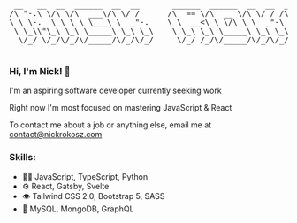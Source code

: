 <pre align="center">
 __   __  __  ______  __  __       ______  ______  __  __  ______  ______  ______    
/\ "-.\ \/\ \/\  ___\/\ \/ /      /\  == \/\  __ \/\ \/ / /\  __ \/\  ___\/\___  \   
\ \ \-.  \ \ \ \ \___\ \  _"-.    \ \  __<\ \ \/\ \ \  _"-\ \ \/\ \ \___  \/_/  /__  
 \ \_\\"\_\ \_\ \_____\ \_\ \_\    \ \_\ \_\ \_____\ \_\ \_\ \_____\/\_____\/\_____\ 
  \/_/ \/_/\/_/\/_____/\/_/\/_/     \/_/ /_/\/_____/\/_/\/_/\/_____/\/_____/\/_____/ 
                                                                                     
</pre>
### Hi, I'm Nick! 👋

I'm an aspiring software developer currently seeking work

Right now I'm most focused on mastering JavaScript & React

To contact me about a job or anything else, email me at [contact@nickrokosz.com](mailto:contact@nickrokosz.com)

### Skills:

- 👨‍💻 JavaScript, TypeScript, Python
- ⚙️ React, Gatsby, Svelte
- 👁️ Tailwind CSS 2.0, Bootstrap 5, SASS
- 💽 MySQL, MongoDB, GraphQL

<!-- ![Top Langs](https://github-readme-stats.vercel.app/api/top-langs/?username=nicholasrokosz&theme=vue-dark) -->


<!-- Some of my favorite tools/technologies: -->

<!-- - <svg xmlns="http://www.w3.org/2000/svg" xmlns:xlink="http://www.w3.org/1999/xlink" aria-hidden="true" focusable="false" width="1em" height="1em" style="-ms-transform: rotate(360deg); -webkit-transform: rotate(360deg); transform: rotate(360deg);" preserveAspectRatio="xMidYMid meet" viewBox="0 0 256 256"><path d="M0 0h256v256H0V0z" fill="#F7DF1E"/><path d="M67.312 213.932l19.59-11.856c3.78 6.701 7.218 12.371 15.465 12.371c7.905 0 12.89-3.092 12.89-15.12v-81.798h24.057v82.138c0 24.917-14.606 36.259-35.916 36.259c-19.245 0-30.416-9.967-36.087-21.996" fill="#000"/><path d="M152.381 211.354l19.588-11.341c5.157 8.421 11.859 14.607 23.715 14.607c9.969 0 16.325-4.984 16.325-11.858c0-8.248-6.53-11.17-17.528-15.98l-6.013-2.58c-17.357-7.387-28.87-16.667-28.87-36.257c0-18.044 13.747-31.792 35.228-31.792c15.294 0 26.292 5.328 34.196 19.247L210.29 147.43c-4.125-7.389-8.591-10.31-15.465-10.31c-7.046 0-11.514 4.468-11.514 10.31c0 7.217 4.468 10.14 14.778 14.608l6.014 2.577c20.45 8.765 31.963 17.7 31.963 37.804c0 21.654-17.012 33.51-39.867 33.51c-22.339 0-36.774-10.654-43.819-24.574" fill="#000"/></svg> JavaScript (ES6)
- <svg xmlns="http://www.w3.org/2000/svg" xmlns:xlink="http://www.w3.org/1999/xlink" aria-hidden="true" focusable="false" width="1em" height="1em" style="-ms-transform: rotate(360deg); -webkit-transform: rotate(360deg); transform: rotate(360deg);" preserveAspectRatio="xMidYMid meet" viewBox="0 0 256 256"><path fill="#007ACC" d="M0 128v128h256V0H0z"/><path d="M56.611 128.85l-.081 10.483h33.32v94.68H113.42v-94.68h33.32v-10.28c0-5.69-.122-10.444-.284-10.566c-.122-.162-20.399-.244-44.983-.203l-44.739.122l-.122 10.443z" fill="#FFF"/><path d="M206.567 118.108c6.501 1.626 11.459 4.51 16.01 9.224c2.357 2.52 5.851 7.112 6.136 8.209c.08.325-11.053 7.802-17.798 11.987c-.244.163-1.22-.894-2.317-2.52c-3.291-4.794-6.745-6.867-12.028-7.232c-7.76-.529-12.759 3.535-12.718 10.32c0 1.992.284 3.17 1.097 4.796c1.707 3.535 4.876 5.648 14.832 9.955c18.326 7.884 26.168 13.085 31.045 20.48c5.445 8.25 6.664 21.415 2.966 31.208c-4.063 10.646-14.14 17.88-28.323 20.277c-4.388.772-14.79.65-19.504-.203c-10.28-1.829-20.033-6.908-26.047-13.572c-2.357-2.601-6.949-9.387-6.664-9.875c.122-.162 1.178-.812 2.356-1.503c1.138-.65 5.446-3.13 9.509-5.486l7.355-4.267l1.544 2.276c2.154 3.291 6.867 7.802 9.712 9.305c8.167 4.308 19.383 3.698 24.909-1.26c2.357-2.153 3.332-4.388 3.332-7.68c0-2.966-.366-4.266-1.91-6.5c-1.99-2.845-6.054-5.243-17.595-10.24c-13.206-5.69-18.895-9.225-24.096-14.833c-3.007-3.25-5.852-8.452-7.03-12.8c-.975-3.616-1.22-12.678-.447-16.335c2.723-12.76 12.353-21.658 26.25-24.3c4.51-.853 14.994-.528 19.424.57z" fill="#FFF"/></svg> TypeScript
- <svg xmlns="http://www.w3.org/2000/svg" xmlns:xlink="http://www.w3.org/1999/xlink" aria-hidden="true" focusable="false" width="1.13em" height="1em" style="-ms-transform: rotate(360deg); -webkit-transform: rotate(360deg); transform: rotate(360deg);" preserveAspectRatio="xMidYMid meet" viewBox="0 0 256 228"><path d="M210.483 73.824a171.49 171.49 0 0 0-8.24-2.597c.465-1.9.893-3.777 1.273-5.621c6.238-30.281 2.16-54.676-11.769-62.708c-13.355-7.7-35.196.329-57.254 19.526a171.23 171.23 0 0 0-6.375 5.848a155.866 155.866 0 0 0-4.241-3.917C100.759 3.829 77.587-4.822 63.673 3.233C50.33 10.957 46.379 33.89 51.995 62.588a170.974 170.974 0 0 0 1.892 8.48c-3.28.932-6.445 1.924-9.474 2.98C17.309 83.498 0 98.307 0 113.668c0 15.865 18.582 31.778 46.812 41.427a145.52 145.52 0 0 0 6.921 2.165a167.467 167.467 0 0 0-2.01 9.138c-5.354 28.2-1.173 50.591 12.134 58.266c13.744 7.926 36.812-.22 59.273-19.855a145.567 145.567 0 0 0 5.342-4.923a168.064 168.064 0 0 0 6.92 6.314c21.758 18.722 43.246 26.282 56.54 18.586c13.731-7.949 18.194-32.003 12.4-61.268a145.016 145.016 0 0 0-1.535-6.842c1.62-.48 3.21-.974 4.76-1.488c29.348-9.723 48.443-25.443 48.443-41.52c0-15.417-17.868-30.326-45.517-39.844zm-6.365 70.984c-1.4.463-2.836.91-4.3 1.345c-3.24-10.257-7.612-21.163-12.963-32.432c5.106-11 9.31-21.767 12.459-31.957c2.619.758 5.16 1.557 7.61 2.4c23.69 8.156 38.14 20.213 38.14 29.504c0 9.896-15.606 22.743-40.946 31.14zm-10.514 20.834c2.562 12.94 2.927 24.64 1.23 33.787c-1.524 8.219-4.59 13.698-8.382 15.893c-8.067 4.67-25.32-1.4-43.927-17.412a156.726 156.726 0 0 1-6.437-5.87c7.214-7.889 14.423-17.06 21.459-27.246c12.376-1.098 24.068-2.894 34.671-5.345c.522 2.107.986 4.173 1.386 6.193zM87.276 214.515c-7.882 2.783-14.16 2.863-17.955.675c-8.075-4.657-11.432-22.636-6.853-46.752a156.923 156.923 0 0 1 1.869-8.499c10.486 2.32 22.093 3.988 34.498 4.994c7.084 9.967 14.501 19.128 21.976 27.15a134.668 134.668 0 0 1-4.877 4.492c-9.933 8.682-19.886 14.842-28.658 17.94zM50.35 144.747c-12.483-4.267-22.792-9.812-29.858-15.863c-6.35-5.437-9.555-10.836-9.555-15.216c0-9.322 13.897-21.212 37.076-29.293c2.813-.98 5.757-1.905 8.812-2.773c3.204 10.42 7.406 21.315 12.477 32.332c-5.137 11.18-9.399 22.249-12.634 32.792a134.718 134.718 0 0 1-6.318-1.979zm12.378-84.26c-4.811-24.587-1.616-43.134 6.425-47.789c8.564-4.958 27.502 2.111 47.463 19.835a144.318 144.318 0 0 1 3.841 3.545c-7.438 7.987-14.787 17.08-21.808 26.988c-12.04 1.116-23.565 2.908-34.161 5.309a160.342 160.342 0 0 1-1.76-7.887zm110.427 27.268a347.8 347.8 0 0 0-7.785-12.803c8.168 1.033 15.994 2.404 23.343 4.08c-2.206 7.072-4.956 14.465-8.193 22.045a381.151 381.151 0 0 0-7.365-13.322zm-45.032-43.861c5.044 5.465 10.096 11.566 15.065 18.186a322.04 322.04 0 0 0-30.257-.006c4.974-6.559 10.069-12.652 15.192-18.18zM82.802 87.83a323.167 323.167 0 0 0-7.227 13.238c-3.184-7.553-5.909-14.98-8.134-22.152c7.304-1.634 15.093-2.97 23.209-3.984a321.524 321.524 0 0 0-7.848 12.897zm8.081 65.352c-8.385-.936-16.291-2.203-23.593-3.793c2.26-7.3 5.045-14.885 8.298-22.6a321.187 321.187 0 0 0 7.257 13.246c2.594 4.48 5.28 8.868 8.038 13.147zm37.542 31.03c-5.184-5.592-10.354-11.779-15.403-18.433c4.902.192 9.899.29 14.978.29c5.218 0 10.376-.117 15.453-.343c-4.985 6.774-10.018 12.97-15.028 18.486zm52.198-57.817c3.422 7.8 6.306 15.345 8.596 22.52c-7.422 1.694-15.436 3.058-23.88 4.071a382.417 382.417 0 0 0 7.859-13.026a347.403 347.403 0 0 0 7.425-13.565zm-16.898 8.101a358.557 358.557 0 0 1-12.281 19.815a329.4 329.4 0 0 1-23.444.823c-7.967 0-15.716-.248-23.178-.732a310.202 310.202 0 0 1-12.513-19.846h.001a307.41 307.41 0 0 1-10.923-20.627a310.278 310.278 0 0 1 10.89-20.637l-.001.001a307.318 307.318 0 0 1 12.413-19.761c7.613-.576 15.42-.876 23.31-.876H128c7.926 0 15.743.303 23.354.883a329.357 329.357 0 0 1 12.335 19.695a358.489 358.489 0 0 1 11.036 20.54a329.472 329.472 0 0 1-11 20.722zm22.56-122.124c8.572 4.944 11.906 24.881 6.52 51.026c-.344 1.668-.73 3.367-1.15 5.09c-10.622-2.452-22.155-4.275-34.23-5.408c-7.034-10.017-14.323-19.124-21.64-27.008a160.789 160.789 0 0 1 5.888-5.4c18.9-16.447 36.564-22.941 44.612-18.3zM128 90.808c12.625 0 22.86 10.235 22.86 22.86s-10.235 22.86-22.86 22.86s-22.86-10.235-22.86-22.86s10.235-22.86 22.86-22.86z" fill="#00D8FF"/></svg> React

- <svg xmlns="http://www.w3.org/2000/svg" xmlns:xlink="http://www.w3.org/1999/xlink" aria-hidden="true" focusable="false" width="1em" height="1em" style="-ms-transform: rotate(360deg); -webkit-transform: rotate(360deg); transform: rotate(360deg);" preserveAspectRatio="xMidYMid meet" viewBox="0 0 256 256"><path d="M128 0C57.308 0 0 57.307 0 128s57.308 128 128 128c70.693 0 128-57.307 128-128S198.693 0 128 0zM27.504 129.334l99.161 99.162c-54.45-.71-98.452-44.71-99.161-99.162zm122.992 96.65l-120.48-120.48C40.234 60.824 80.223 27.487 128 27.487c33.397 0 62.985 16.293 81.263 41.36l-13.917 12.279C180.52 59.864 155.886 45.949 128 45.949c-35.505 0-65.74 22.552-77.169 54.113L155.94 205.169c25.525-9.243 45.156-30.79 51.73-57.477h-43.566V128h64.41c0 47.778-33.336 87.767-78.017 97.983z" fill="#744C9E"/></svg> Gatsby

- <svg xmlns="http://www.w3.org/2000/svg" xmlns:xlink="http://www.w3.org/1999/xlink" aria-hidden="true" focusable="false" width="1em" height="1em" style="-ms-transform: rotate(360deg); -webkit-transform: rotate(360deg); transform: rotate(360deg);" preserveAspectRatio="xMidYMid meet" viewBox="0 0 32 32"><path d="M9 13.7q1.4-5.6 7-5.6c5.6 0 6.3 4.2 9.1 4.9q2.8.7 4.9-2.1q-1.4 5.6-7 5.6c-5.6 0-6.3-4.2-9.1-4.9q-2.8-.7-4.9 2.1zm-7 8.4q1.4-5.6 7-5.6c5.6 0 6.3 4.2 9.1 4.9q2.8.7 4.9-2.1q-1.4 5.6-7 5.6c-5.6 0-6.3-4.2-9.1-4.9q-2.8-.7-4.9 2.1z" fill="#44a8b3"/></svg> Tailwind CSS 2.0
- <svg xmlns="http://www.w3.org/2000/svg" xmlns:xlink="http://www.w3.org/1999/xlink" aria-hidden="true" focusable="false" width="1em" height="1em" style="-ms-transform: rotate(360deg); -webkit-transform: rotate(360deg); transform: rotate(360deg);" preserveAspectRatio="xMidYMid meet" viewBox="0 0 32 32"><defs><linearGradient id="IconifyId-1771c3c6b32-9b5868-28" x1="-645.732" y1="839.188" x2="-654.59" y2="839.25" gradientTransform="matrix(-.977 -.323 -.29 .877 -375.944 -928.287)" gradientUnits="userSpaceOnUse"><stop offset=".231" stop-color="#999875"/><stop offset=".563" stop-color="#9b9977"/><stop offset=".683" stop-color="#a09f7e"/><stop offset=".768" stop-color="#a9a889"/><stop offset=".837" stop-color="#b7b69a"/><stop offset=".896" stop-color="#c9c7b0"/><stop offset=".948" stop-color="#deddcb"/><stop offset=".994" stop-color="#f8f6eb"/><stop offset="1" stop-color="#fbf9ef"/></linearGradient><linearGradient id="IconifyId-1771c3c6b32-9b5868-29" x1="-644.287" y1="823.405" x2="-657.028" y2="845.476" gradientTransform="matrix(-.977 -.323 -.29 .877 -375.944 -928.287)" gradientUnits="userSpaceOnUse"><stop offset="0" stop-color="#48a547"/><stop offset="1" stop-color="#3f9143"/></linearGradient><linearGradient id="IconifyId-1771c3c6b32-9b5868-30" x1="-643.386" y1="839.485" x2="-652.418" y2="833.417" gradientTransform="matrix(-.977 -.323 -.29 .877 -375.944 -928.287)" gradientUnits="userSpaceOnUse"><stop offset="0" stop-color="#41a247"/><stop offset=".352" stop-color="#4ba74b"/><stop offset=".956" stop-color="#67b554"/><stop offset="1" stop-color="#69b655"/></linearGradient></defs><path d="M16.62 30l-.751-.249s.1-3.8-1.275-4.067c-.9-1.048.133-44.741 3.423-.149a2.712 2.712 0 0 0-1.333 1.523A14.1 14.1 0 0 0 16.62 30z" fill="url(#IconifyId-1771c3c6b32-9b5868-28)"/><path d="M17.026 26.329a13.223 13.223 0 0 0 5-13.225c-1.47-6.485-4.951-8.617-5.326-9.431a9.792 9.792 0 0 1-.825-1.6l.277 18.069s-.574 5.522.874 6.187z" fill="url(#IconifyId-1771c3c6b32-9b5868-29)"/><path d="M15.487 26.569S9.366 22.4 9.72 15.025a15.54 15.54 0 0 1 5.519-11.648A1.725 1.725 0 0 0 15.846 2c.381.82.319 12.243.359 13.579c.155 5.197-.289 10.009-.718 10.99z" fill="url(#IconifyId-1771c3c6b32-9b5868-30)"/></svg> mongoDB
- <svg xmlns="http://www.w3.org/2000/svg" xmlns:xlink="http://www.w3.org/1999/xlink" aria-hidden="true" focusable="false" width="1em" height="1em" style="-ms-transform: rotate(360deg); -webkit-transform: rotate(360deg); transform: rotate(360deg);" preserveAspectRatio="xMidYMid meet" viewBox="0 0 256 256"><path d="M0 222.991C0 241.223 14.779 256 33.009 256H222.99C241.223 256 256 241.221 256 222.991V33.01C256 14.777 241.221 0 222.991 0H33.01C14.777 0 0 14.779 0 33.009V222.99z" fill="#563D7C"/><path d="M106.158 113.238V76.985h31.911c3.04 0 5.97.253 8.792.76c2.822.506 5.319 1.41 7.49 2.713c2.17 1.303 3.907 3.112 5.21 5.427c1.302 2.316 1.954 5.283 1.954 8.9c0 6.513-1.954 11.217-5.862 14.111c-3.907 2.895-8.9 4.342-14.979 4.342h-34.516zM72.075 50.5v155h75.112c6.947 0 13.713-.868 20.298-2.605c6.585-1.737 12.446-4.414 17.584-8.032c5.137-3.618 9.226-8.286 12.265-14.002c3.04-5.717 4.559-12.483 4.559-20.298c0-9.697-2.352-17.982-7.055-24.856c-4.704-6.875-11.832-11.687-21.384-14.437c6.947-3.328 12.194-7.598 15.74-12.808c3.545-5.21 5.318-11.722 5.318-19.538c0-7.236-1.194-13.314-3.582-18.235c-2.388-4.92-5.753-8.864-10.095-11.831c-4.341-2.967-9.551-5.102-15.63-6.404c-6.078-1.303-12.808-1.954-20.189-1.954H72.075zm34.083 128.515v-42.549h37.121c7.381 0 13.315 1.7 17.802 5.102c4.486 3.401 6.73 9.081 6.73 17.041c0 4.053-.688 7.381-2.063 9.986c-1.375 2.605-3.22 4.668-5.536 6.187c-2.315 1.52-4.993 2.605-8.032 3.257c-3.04.65-6.223.976-9.552.976h-36.47z" fill="#FFF"/></svg> Bootstrap 5
- <svg xmlns="http://www.w3.org/2000/svg" xmlns:xlink="http://www.w3.org/1999/xlink" aria-hidden="true" focusable="false" width="1em" height="1em" style="-ms-transform: rotate(360deg); -webkit-transform: rotate(360deg); transform: rotate(360deg);" preserveAspectRatio="xMidYMid meet" viewBox="0 0 256 256"><defs><radialGradient cx="50%" cy="-50%" fx="50%" fy="-50%" r="100%" id="IconifyId-1771c4a3d39-d13483-160"><stop stop-color="#20C6B7" offset="0%"/><stop stop-color="#4D9ABF" offset="100%"/></radialGradient></defs><path d="M185.532 88.839l-.094-.04a.396.396 0 0 1-.154-.087a.734.734 0 0 1-.187-.621l5.167-31.553l24.229 24.209l-25.198 10.709a.555.555 0 0 1-.22.04h-.101a.694.694 0 0 1-.134-.114a11.468 11.468 0 0 0-3.308-2.543zm35.144-1.923l25.906 25.878c5.38 5.381 8.075 8.065 9.057 11.177c.147.46.267.921.361 1.395l-61.913-26.192a4.868 4.868 0 0 0-.1-.04c-.248-.1-.535-.214-.535-.467c0-.254.294-.374.541-.474l.08-.034l26.603-11.243zm34.268 46.756c-1.337 2.51-3.944 5.114-8.355 9.527l-29.209 29.17l-37.777-7.858l-.2-.04c-.335-.054-.689-.114-.689-.414a11.387 11.387 0 0 0-4.378-7.965c-.154-.154-.113-.394-.067-.615c0-.033 0-.066.014-.093l7.105-43.571l.026-.147c.04-.334.1-.721.401-.721a11.566 11.566 0 0 0 7.754-4.44c.06-.067.1-.14.18-.18c.214-.1.468 0 .689.093l64.5 27.254h.006zm-44.28 45.407l-48.031 47.978l8.22-50.475l.014-.067a.905.905 0 0 1 .04-.193c.067-.16.24-.227.408-.294l.08-.034c1.8-.767 3.392-1.95 4.646-3.451c.16-.187.354-.368.601-.401c.064-.01.13-.01.194 0l33.82 6.944l.007-.007zm-58.198 58.133l-5.414 5.408l-59.854-86.408a2.831 2.831 0 0 0-.067-.094c-.093-.127-.194-.253-.173-.4c.006-.107.073-.2.147-.28l.066-.087c.18-.268.335-.535.502-.822l.133-.233l.02-.02c.094-.16.18-.314.341-.401c.14-.067.335-.04.488-.007l66.311 13.66c.186.03.36.105.508.22c.087.088.107.181.127.288a11.735 11.735 0 0 0 6.871 7.845c.187.093.107.3.02.52a1.588 1.588 0 0 0-.1.301c-.835 5.074-8 48.726-9.926 60.51zm-11.309 11.29c-3.99 3.946-6.343 6.035-9.003 6.877a13.382 13.382 0 0 1-8.06 0c-3.115-.989-5.809-3.672-11.19-9.054l-60.108-60.042l15.7-24.323a1 1 0 0 1 .268-.314c.167-.12.408-.066.608 0a16.285 16.285 0 0 0 10.948-.554c.18-.066.361-.113.502.014c.07.064.133.135.187.213l60.148 87.19v-.007zm-94.156-68.008l-13.789-13.773l27.23-11.604a.562.562 0 0 1 .221-.047c.227 0 .361.227.481.434c.274.42.564.83.87 1.229l.086.106c.08.114.027.227-.053.334l-15.04 23.321h-.006zM27.11 160.625L9.665 143.199c-2.968-2.964-5.12-5.114-6.617-6.963l53.043 10.99l.2.033c.328.053.69.113.69.42c0 .334-.395.488-.73.614l-.153.067l-28.988 12.265zM0 127.275a13.34 13.34 0 0 1 .602-3.304c.989-3.112 3.676-5.796 9.063-11.177l22.324-22.3a14524.43 14524.43 0 0 0 30.92 44.647c.18.24.38.507.174.707c-.976 1.075-1.952 2.25-2.64 3.526c-.075.163-.19.306-.335.413c-.087.054-.18.034-.28.014h-.014L0 127.269v.007zm37.965-42.75l30.017-29.984c2.82 1.235 13.087 5.568 22.27 9.44c6.952 2.939 13.288 5.61 15.28 6.477c.2.08.381.16.468.36c.053.12.027.274 0 .401a13.363 13.363 0 0 0 3.496 12.205c.2.2 0 .487-.174.734l-.094.14l-30.478 47.157c-.08.134-.154.247-.288.334c-.16.1-.387.053-.575.007a15.215 15.215 0 0 0-3.629-.494c-1.096 0-2.286.2-3.489.42h-.007c-.133.02-.254.047-.36-.033a1.403 1.403 0 0 1-.301-.34L37.965 84.525zm36.08-36.04l38.86-38.817c5.38-5.375 8.074-8.065 11.188-9.047a13.382 13.382 0 0 1 8.061 0c3.115.982 5.808 3.672 11.189 9.047l8.422 8.413l-27.638 42.756a1.035 1.035 0 0 1-.274.32c-.167.114-.401.067-.602 0a14.028 14.028 0 0 0-12.833 2.471c-.18.187-.448.08-.675-.02c-3.61-1.569-31.682-13.42-35.699-15.122zm83.588-24.542l25.52 25.49l-6.15 38.044v.1a.9.9 0 0 1-.053.254c-.067.133-.201.16-.335.2a12.237 12.237 0 0 0-3.662 1.823a1.029 1.029 0 0 0-.134.113c-.074.08-.147.154-.267.167a.763.763 0 0 1-.288-.047l-38.887-16.504l-.073-.034c-.248-.1-.542-.22-.542-.474a14.664 14.664 0 0 0-2.072-6.109c-.187-.307-.394-.627-.234-.941l27.177-42.082zM131.352 81.4l36.454 15.423c.2.093.421.18.508.387a.707.707 0 0 1 0 .38c-.107.535-.2 1.142-.2 1.757v1.021c0 .254-.261.36-.502.46l-.073.027c-5.775 2.464-81.076 34.538-81.19 34.538c-.113 0-.234 0-.347-.113c-.2-.2 0-.48.18-.735l.094-.133l29.957-46.335l.053-.08c.174-.281.375-.595.696-.595l.3.047c.682.093 1.284.18 1.892.18c4.545 0 8.756-2.21 11.296-5.989c.06-.1.137-.19.227-.267c.18-.133.448-.066.655.027zm-41.748 61.324l82.079-34.965s.12 0 .234.114c.447.447.828.747 1.196 1.028l.18.113c.168.094.335.2.348.374c0 .067 0 .107-.013.167l-7.032 43.144l-.027.174c-.046.333-.093.714-.407.714a11.558 11.558 0 0 0-9.177 5.655l-.034.053c-.093.154-.18.3-.334.38c-.14.068-.32.041-.468.008l-65.455-13.487c-.067-.013-1.016-3.465-1.09-3.472z" fill="url(#IconifyId-1771c4a3d39-d13483-160)"/></svg> Netlify
- <svg xmlns="http://www.w3.org/2000/svg" xmlns:xlink="http://www.w3.org/1999/xlink" aria-hidden="true" focusable="false" width="1.02em" height="1em" style="-ms-transform: rotate(360deg); -webkit-transform: rotate(360deg); transform: rotate(360deg);" preserveAspectRatio="xMidYMid meet" viewBox="0 0 256 252"><path d="M235.648 194.212c-13.918-.347-24.705 1.045-33.752 4.872c-2.61 1.043-6.786 1.044-7.134 4.35c1.392 1.392 1.566 3.654 2.784 5.567c2.09 3.479 5.741 8.177 9.047 10.614c3.653 2.783 7.308 5.566 11.134 8.002c6.786 4.176 14.442 6.611 21.053 10.787c3.829 2.434 7.654 5.568 11.482 8.177c1.914 1.39 3.131 3.654 5.568 4.523v-.521c-1.219-1.567-1.567-3.828-2.784-5.568c-1.738-1.74-3.48-3.306-5.22-5.046c-5.045-6.784-11.308-12.7-18.093-17.571c-5.567-3.828-17.747-9.047-20.008-15.485c0 0-.175-.173-.348-.347c3.827-.348 8.35-1.74 12.005-2.784c5.915-1.567 11.308-1.218 17.398-2.784c2.783-.696 5.567-1.566 8.35-2.436v-1.565c-3.13-3.132-5.392-7.307-8.698-10.265c-8.873-7.657-18.617-15.137-28.707-21.4c-5.394-3.48-12.354-5.742-18.095-8.699c-2.086-1.045-5.567-1.566-6.784-3.306c-3.133-3.827-4.873-8.872-7.134-13.396c-5.044-9.57-9.917-20.182-14.267-30.272c-3.13-6.786-5.044-13.572-8.872-19.834c-17.92-29.577-37.406-47.497-67.33-65.07c-6.438-3.653-14.093-5.219-22.27-7.132c-4.348-.175-8.699-.522-13.048-.697c-2.784-1.218-5.568-4.523-8.004-6.089C34.006 4.573 8.429-8.996 1.122 8.924c-4.698 11.308 6.96 22.442 10.96 28.185c2.96 4.001 6.786 8.524 8.874 13.048c1.218 2.956 1.565 6.09 2.783 9.221c2.785 7.653 5.393 16.18 9.048 23.314c1.914 3.653 4.001 7.48 6.437 10.786c1.392 1.913 3.827 2.784 4.35 5.915c-2.435 3.48-2.61 8.7-4.003 13.049c-6.263 19.66-3.826 44.017 5.046 58.457c2.783 4.348 9.395 13.92 18.268 10.265c7.83-3.131 6.09-13.048 8.35-21.747c.524-2.09.176-3.48 1.219-4.872v.349c2.436 4.87 4.871 9.569 7.133 14.44c5.394 8.524 14.788 17.398 22.617 23.314c4.177 3.13 7.482 8.524 12.702 10.438v-.523h-.349c-1.044-1.566-2.61-2.261-4.001-3.48c-3.131-3.13-6.612-6.958-9.047-10.438c-7.306-9.744-13.745-20.53-19.486-31.665c-2.783-5.392-5.22-11.308-7.481-16.701c-1.045-2.09-1.045-5.22-2.784-6.263c-2.61 3.827-6.437 7.133-8.351 11.83c-3.304 7.481-3.653 16.702-4.871 26.27c-.696.176-.349 0-.697.35c-5.566-1.394-7.48-7.134-9.569-12.006c-5.22-12.352-6.09-32.186-1.565-46.452c1.218-3.654 6.438-15.136 4.35-18.616c-1.044-3.306-4.525-5.22-6.438-7.829c-2.261-3.306-4.698-7.48-6.263-11.135c-4.176-9.743-6.264-20.53-10.787-30.273c-2.088-4.524-5.74-9.22-8.699-13.396c-3.305-4.697-6.959-8.004-9.569-13.571c-.869-1.913-2.088-5.045-.696-7.133c.348-1.392 1.043-1.913 2.436-2.261c2.262-1.915 8.7.521 10.96 1.565c6.438 2.608 11.831 5.046 17.225 8.699c2.435 1.74 5.045 5.046 8.176 5.916h3.654c5.568 1.217 11.83.348 17.05 1.913c9.222 2.957 17.572 7.307 25.054 12.005c22.792 14.44 41.58 34.97 54.282 59.501c2.088 4 2.957 7.656 4.871 11.83c3.655 8.526 8.178 17.225 11.83 25.576c3.654 8.176 7.133 16.528 12.353 23.314c2.61 3.652 13.048 5.567 17.746 7.481c3.48 1.565 8.874 2.958 12.005 4.871c5.915 3.652 11.83 7.83 17.398 11.83c2.784 2.088 11.482 6.438 12.005 9.917z" fill="#00546B"/><path d="M58.186 43.022c-2.957 0-5.044.35-7.132.871v.348h.348c1.393 2.784 3.827 4.698 5.566 7.133c1.393 2.783 2.61 5.568 4.003 8.352c.173-.175.347-.348.347-.348c2.437-1.741 3.654-4.524 3.654-8.7c-1.044-1.217-1.218-2.435-2.088-3.653c-1.043-1.741-3.306-2.61-4.698-4.003z" fill="#00546B"/></svg> MySQL
- <svg xmlns="http://www.w3.org/2000/svg" xmlns:xlink="http://www.w3.org/1999/xlink" aria-hidden="true" focusable="false" width="0.89em" height="1em" style="-ms-transform: rotate(360deg); -webkit-transform: rotate(360deg); transform: rotate(360deg);" preserveAspectRatio="xMidYMid meet" viewBox="0 0 256 288"><path d="M152.576 32.963l59.146 34.15a25.819 25.819 0 0 1 5.818-4.604c12.266-7.052 27.912-2.865 35.037 9.402c7.052 12.267 2.865 27.912-9.402 35.037a25.698 25.698 0 0 1-6.831 2.72v68.325a25.7 25.7 0 0 1 6.758 2.702c12.34 7.125 16.527 22.771 9.402 35.038c-7.052 12.266-22.771 16.453-35.038 9.402a25.464 25.464 0 0 1-6.34-5.147l-58.786 33.94a25.671 25.671 0 0 1 1.295 8.08c0 14.103-11.458 25.636-25.635 25.636c-14.177 0-25.635-11.46-25.635-25.636c0-2.52.362-4.954 1.037-7.253l-59.13-34.14a25.824 25.824 0 0 1-5.738 4.52c-12.34 7.051-27.986 2.864-35.038-9.402c-7.051-12.267-2.864-27.913 9.402-35.038a25.71 25.71 0 0 1 6.758-2.703v-68.324a25.698 25.698 0 0 1-6.831-2.72C.558 99.897-3.629 84.178 3.423 71.911c7.052-12.267 22.77-16.454 35.037-9.402a25.82 25.82 0 0 1 5.79 4.575l59.163-34.159a25.707 25.707 0 0 1-1.048-7.29C102.365 11.46 113.823 0 128 0c14.177 0 25.635 11.459 25.635 25.635c0 2.548-.37 5.007-1.059 7.328zm-6.162 10.522l59.287 34.23a25.599 25.599 0 0 0 2.437 19.831c3.609 6.278 9.488 10.44 16.013 12.062v68.41c-.333.081-.664.17-.993.264L145.725 44.17c.234-.224.464-.452.689-.684zm-36.123.7l-77.432 134.11a25.824 25.824 0 0 0-1.01-.27v-68.417c6.525-1.622 12.404-5.784 16.013-12.062a25.6 25.6 0 0 0 2.427-19.869l59.27-34.22c.239.247.483.49.732.727zm24.872 6.075l77.414 134.08a25.492 25.492 0 0 0-4.513 5.757a25.7 25.7 0 0 0-2.702 6.758H50.64a25.71 25.71 0 0 0-2.704-6.758a25.825 25.825 0 0 0-4.506-5.724l77.429-134.107A25.715 25.715 0 0 0 128 51.27c2.487 0 4.89-.352 7.163-1.01zm11.795 194.478l58.902-34.008a25.865 25.865 0 0 1-.473-1.682H50.607c-.082.333-.171.663-.266.992l59.19 34.175A25.558 25.558 0 0 1 128 236.373a25.564 25.564 0 0 1 18.958 8.365z" fill="#E535AB" fill-rule="evenodd"/></svg> GraphQL
- <svg xmlns="http://www.w3.org/2000/svg" xmlns:xlink="http://www.w3.org/1999/xlink" aria-hidden="true" focusable="false" width="0.84em" height="1em" style="-ms-transform: rotate(360deg); -webkit-transform: rotate(360deg); transform: rotate(360deg);" preserveAspectRatio="xMidYMid meet" viewBox="0 0 256 308"><path d="M239.682 40.707C211.113-.182 154.69-12.301 113.895 13.69L42.247 59.356a82.198 82.198 0 0 0-37.135 55.056a86.566 86.566 0 0 0 8.536 55.576a82.425 82.425 0 0 0-12.296 30.719a87.596 87.596 0 0 0 14.964 66.244c28.574 40.893 84.997 53.007 125.787 27.016l71.648-45.664a82.182 82.182 0 0 0 37.135-55.057a86.601 86.601 0 0 0-8.53-55.577a82.409 82.409 0 0 0 12.29-30.718a87.573 87.573 0 0 0-14.963-66.244" fill="#FF3E00"/><path d="M106.889 270.841c-23.102 6.007-47.497-3.036-61.103-22.648a52.685 52.685 0 0 1-9.003-39.85a49.978 49.978 0 0 1 1.713-6.693l1.35-4.115l3.671 2.697a92.447 92.447 0 0 0 28.036 14.007l2.663.808l-.245 2.659a16.067 16.067 0 0 0 2.89 10.656a17.143 17.143 0 0 0 18.397 6.828a15.786 15.786 0 0 0 4.403-1.935l71.67-45.672a14.922 14.922 0 0 0 6.734-9.977a15.923 15.923 0 0 0-2.713-12.011a17.156 17.156 0 0 0-18.404-6.832a15.78 15.78 0 0 0-4.396 1.933l-27.35 17.434a52.298 52.298 0 0 1-14.553 6.391c-23.101 6.007-47.497-3.036-61.101-22.649a52.681 52.681 0 0 1-9.004-39.849a49.428 49.428 0 0 1 22.34-33.114l71.664-45.677a52.218 52.218 0 0 1 14.563-6.398c23.101-6.007 47.497 3.036 61.101 22.648a52.685 52.685 0 0 1 9.004 39.85a50.559 50.559 0 0 1-1.713 6.692l-1.35 4.116l-3.67-2.693a92.373 92.373 0 0 0-28.037-14.013l-2.664-.809l.246-2.658a16.099 16.099 0 0 0-2.89-10.656a17.143 17.143 0 0 0-18.398-6.828a15.786 15.786 0 0 0-4.402 1.935l-71.67 45.674a14.898 14.898 0 0 0-6.73 9.975a15.9 15.9 0 0 0 2.709 12.012a17.156 17.156 0 0 0 18.404 6.832a15.841 15.841 0 0 0 4.402-1.935l27.345-17.427a52.147 52.147 0 0 1 14.552-6.397c23.101-6.006 47.497 3.037 61.102 22.65a52.681 52.681 0 0 1 9.003 39.848a49.453 49.453 0 0 1-22.34 33.12l-71.664 45.673a52.218 52.218 0 0 1-14.563 6.398" fill="#FFF"/></svg> Svelte
- <svg xmlns="http://www.w3.org/2000/svg" xmlns:xlink="http://www.w3.org/1999/xlink" aria-hidden="true" focusable="false" width="1.01em" height="1em" style="-ms-transform: rotate(360deg); -webkit-transform: rotate(360deg); transform: rotate(360deg);" preserveAspectRatio="xMidYMid meet" viewBox="0 0 256 255"><defs><linearGradient x1="12.959%" y1="12.039%" x2="79.639%" y2="78.201%" id="IconifyId-1771c54480d-a2cee6-173"><stop stop-color="#387EB8" offset="0%"/><stop stop-color="#366994" offset="100%"/></linearGradient><linearGradient x1="19.128%" y1="20.579%" x2="90.742%" y2="88.429%" id="IconifyId-1771c54480d-a2cee6-174"><stop stop-color="#FFE052" offset="0%"/><stop stop-color="#FFC331" offset="100%"/></linearGradient></defs><path d="M126.916.072c-64.832 0-60.784 28.115-60.784 28.115l.072 29.128h61.868v8.745H41.631S.145 61.355.145 126.77c0 65.417 36.21 63.097 36.21 63.097h21.61v-30.356s-1.165-36.21 35.632-36.21h61.362s34.475.557 34.475-33.319V33.97S194.67.072 126.916.072zM92.802 19.66a11.12 11.12 0 0 1 11.13 11.13a11.12 11.12 0 0 1-11.13 11.13a11.12 11.12 0 0 1-11.13-11.13a11.12 11.12 0 0 1 11.13-11.13z" fill="url(#IconifyId-1771c54480d-a2cee6-173)"/><path d="M128.757 254.126c64.832 0 60.784-28.115 60.784-28.115l-.072-29.127H127.6v-8.745h86.441s41.486 4.705 41.486-60.712c0-65.416-36.21-63.096-36.21-63.096h-21.61v30.355s1.165 36.21-35.632 36.21h-61.362s-34.475-.557-34.475 33.32v56.013s-5.235 33.897 62.518 33.897zm34.114-19.586a11.12 11.12 0 0 1-11.13-11.13a11.12 11.12 0 0 1 11.13-11.131a11.12 11.12 0 0 1 11.13 11.13a11.12 11.12 0 0 1-11.13 11.13z" fill="url(#IconifyId-1771c54480d-a2cee6-174)"/></svg> Python -->
<!-- ---------------------------------------------------------------------------- -->
<!-- <table>
<tbody>
<tr>
<td style="width:15vw"><svg xmlns="http://www.w3.org/2000/svg" xmlns:xlink="http://www.w3.org/1999/xlink" aria-hidden="true" focusable="false" width="1em" height="1em" style="-ms-transform: rotate(360deg); -webkit-transform: rotate(360deg); transform: rotate(360deg);" preserveAspectRatio="xMidYMid meet" viewBox="0 0 256 256"><path d="M0 0h256v256H0V0z" fill="#F7DF1E"/><path d="M67.312 213.932l19.59-11.856c3.78 6.701 7.218 12.371 15.465 12.371c7.905 0 12.89-3.092 12.89-15.12v-81.798h24.057v82.138c0 24.917-14.606 36.259-35.916 36.259c-19.245 0-30.416-9.967-36.087-21.996" fill="#000"/><path d="M152.381 211.354l19.588-11.341c5.157 8.421 11.859 14.607 23.715 14.607c9.969 0 16.325-4.984 16.325-11.858c0-8.248-6.53-11.17-17.528-15.98l-6.013-2.58c-17.357-7.387-28.87-16.667-28.87-36.257c0-18.044 13.747-31.792 35.228-31.792c15.294 0 26.292 5.328 34.196 19.247L210.29 147.43c-4.125-7.389-8.591-10.31-15.465-10.31c-7.046 0-11.514 4.468-11.514 10.31c0 7.217 4.468 10.14 14.778 14.608l6.014 2.577c20.45 8.765 31.963 17.7 31.963 37.804c0 21.654-17.012 33.51-39.867 33.51c-22.339 0-36.774-10.654-43.819-24.574" fill="#000"/></svg> JavaScript (ES6)</td>
<td style="width:15vw"><svg xmlns="http://www.w3.org/2000/svg" xmlns:xlink="http://www.w3.org/1999/xlink" aria-hidden="true" focusable="false" width="1em" height="1em" style="-ms-transform: rotate(360deg); -webkit-transform: rotate(360deg); transform: rotate(360deg);" preserveAspectRatio="xMidYMid meet" viewBox="0 0 256 256"><path fill="#007ACC" d="M0 128v128h256V0H0z"/><path d="M56.611 128.85l-.081 10.483h33.32v94.68H113.42v-94.68h33.32v-10.28c0-5.69-.122-10.444-.284-10.566c-.122-.162-20.399-.244-44.983-.203l-44.739.122l-.122 10.443z" fill="#FFF"/><path d="M206.567 118.108c6.501 1.626 11.459 4.51 16.01 9.224c2.357 2.52 5.851 7.112 6.136 8.209c.08.325-11.053 7.802-17.798 11.987c-.244.163-1.22-.894-2.317-2.52c-3.291-4.794-6.745-6.867-12.028-7.232c-7.76-.529-12.759 3.535-12.718 10.32c0 1.992.284 3.17 1.097 4.796c1.707 3.535 4.876 5.648 14.832 9.955c18.326 7.884 26.168 13.085 31.045 20.48c5.445 8.25 6.664 21.415 2.966 31.208c-4.063 10.646-14.14 17.88-28.323 20.277c-4.388.772-14.79.65-19.504-.203c-10.28-1.829-20.033-6.908-26.047-13.572c-2.357-2.601-6.949-9.387-6.664-9.875c.122-.162 1.178-.812 2.356-1.503c1.138-.65 5.446-3.13 9.509-5.486l7.355-4.267l1.544 2.276c2.154 3.291 6.867 7.802 9.712 9.305c8.167 4.308 19.383 3.698 24.909-1.26c2.357-2.153 3.332-4.388 3.332-7.68c0-2.966-.366-4.266-1.91-6.5c-1.99-2.845-6.054-5.243-17.595-10.24c-13.206-5.69-18.895-9.225-24.096-14.833c-3.007-3.25-5.852-8.452-7.03-12.8c-.975-3.616-1.22-12.678-.447-16.335c2.723-12.76 12.353-21.658 26.25-24.3c4.51-.853 14.994-.528 19.424.57z" fill="#FFF"/></svg> TypeScript</td>
<td style="width:15vw"><svg xmlns="http://www.w3.org/2000/svg" xmlns:xlink="http://www.w3.org/1999/xlink" aria-hidden="true" focusable="false" width="1.13em" height="1em" style="-ms-transform: rotate(360deg); -webkit-transform: rotate(360deg); transform: rotate(360deg);" preserveAspectRatio="xMidYMid meet" viewBox="0 0 256 228"><path d="M210.483 73.824a171.49 171.49 0 0 0-8.24-2.597c.465-1.9.893-3.777 1.273-5.621c6.238-30.281 2.16-54.676-11.769-62.708c-13.355-7.7-35.196.329-57.254 19.526a171.23 171.23 0 0 0-6.375 5.848a155.866 155.866 0 0 0-4.241-3.917C100.759 3.829 77.587-4.822 63.673 3.233C50.33 10.957 46.379 33.89 51.995 62.588a170.974 170.974 0 0 0 1.892 8.48c-3.28.932-6.445 1.924-9.474 2.98C17.309 83.498 0 98.307 0 113.668c0 15.865 18.582 31.778 46.812 41.427a145.52 145.52 0 0 0 6.921 2.165a167.467 167.467 0 0 0-2.01 9.138c-5.354 28.2-1.173 50.591 12.134 58.266c13.744 7.926 36.812-.22 59.273-19.855a145.567 145.567 0 0 0 5.342-4.923a168.064 168.064 0 0 0 6.92 6.314c21.758 18.722 43.246 26.282 56.54 18.586c13.731-7.949 18.194-32.003 12.4-61.268a145.016 145.016 0 0 0-1.535-6.842c1.62-.48 3.21-.974 4.76-1.488c29.348-9.723 48.443-25.443 48.443-41.52c0-15.417-17.868-30.326-45.517-39.844zm-6.365 70.984c-1.4.463-2.836.91-4.3 1.345c-3.24-10.257-7.612-21.163-12.963-32.432c5.106-11 9.31-21.767 12.459-31.957c2.619.758 5.16 1.557 7.61 2.4c23.69 8.156 38.14 20.213 38.14 29.504c0 9.896-15.606 22.743-40.946 31.14zm-10.514 20.834c2.562 12.94 2.927 24.64 1.23 33.787c-1.524 8.219-4.59 13.698-8.382 15.893c-8.067 4.67-25.32-1.4-43.927-17.412a156.726 156.726 0 0 1-6.437-5.87c7.214-7.889 14.423-17.06 21.459-27.246c12.376-1.098 24.068-2.894 34.671-5.345c.522 2.107.986 4.173 1.386 6.193zM87.276 214.515c-7.882 2.783-14.16 2.863-17.955.675c-8.075-4.657-11.432-22.636-6.853-46.752a156.923 156.923 0 0 1 1.869-8.499c10.486 2.32 22.093 3.988 34.498 4.994c7.084 9.967 14.501 19.128 21.976 27.15a134.668 134.668 0 0 1-4.877 4.492c-9.933 8.682-19.886 14.842-28.658 17.94zM50.35 144.747c-12.483-4.267-22.792-9.812-29.858-15.863c-6.35-5.437-9.555-10.836-9.555-15.216c0-9.322 13.897-21.212 37.076-29.293c2.813-.98 5.757-1.905 8.812-2.773c3.204 10.42 7.406 21.315 12.477 32.332c-5.137 11.18-9.399 22.249-12.634 32.792a134.718 134.718 0 0 1-6.318-1.979zm12.378-84.26c-4.811-24.587-1.616-43.134 6.425-47.789c8.564-4.958 27.502 2.111 47.463 19.835a144.318 144.318 0 0 1 3.841 3.545c-7.438 7.987-14.787 17.08-21.808 26.988c-12.04 1.116-23.565 2.908-34.161 5.309a160.342 160.342 0 0 1-1.76-7.887zm110.427 27.268a347.8 347.8 0 0 0-7.785-12.803c8.168 1.033 15.994 2.404 23.343 4.08c-2.206 7.072-4.956 14.465-8.193 22.045a381.151 381.151 0 0 0-7.365-13.322zm-45.032-43.861c5.044 5.465 10.096 11.566 15.065 18.186a322.04 322.04 0 0 0-30.257-.006c4.974-6.559 10.069-12.652 15.192-18.18zM82.802 87.83a323.167 323.167 0 0 0-7.227 13.238c-3.184-7.553-5.909-14.98-8.134-22.152c7.304-1.634 15.093-2.97 23.209-3.984a321.524 321.524 0 0 0-7.848 12.897zm8.081 65.352c-8.385-.936-16.291-2.203-23.593-3.793c2.26-7.3 5.045-14.885 8.298-22.6a321.187 321.187 0 0 0 7.257 13.246c2.594 4.48 5.28 8.868 8.038 13.147zm37.542 31.03c-5.184-5.592-10.354-11.779-15.403-18.433c4.902.192 9.899.29 14.978.29c5.218 0 10.376-.117 15.453-.343c-4.985 6.774-10.018 12.97-15.028 18.486zm52.198-57.817c3.422 7.8 6.306 15.345 8.596 22.52c-7.422 1.694-15.436 3.058-23.88 4.071a382.417 382.417 0 0 0 7.859-13.026a347.403 347.403 0 0 0 7.425-13.565zm-16.898 8.101a358.557 358.557 0 0 1-12.281 19.815a329.4 329.4 0 0 1-23.444.823c-7.967 0-15.716-.248-23.178-.732a310.202 310.202 0 0 1-12.513-19.846h.001a307.41 307.41 0 0 1-10.923-20.627a310.278 310.278 0 0 1 10.89-20.637l-.001.001a307.318 307.318 0 0 1 12.413-19.761c7.613-.576 15.42-.876 23.31-.876H128c7.926 0 15.743.303 23.354.883a329.357 329.357 0 0 1 12.335 19.695a358.489 358.489 0 0 1 11.036 20.54a329.472 329.472 0 0 1-11 20.722zm22.56-122.124c8.572 4.944 11.906 24.881 6.52 51.026c-.344 1.668-.73 3.367-1.15 5.09c-10.622-2.452-22.155-4.275-34.23-5.408c-7.034-10.017-14.323-19.124-21.64-27.008a160.789 160.789 0 0 1 5.888-5.4c18.9-16.447 36.564-22.941 44.612-18.3zM128 90.808c12.625 0 22.86 10.235 22.86 22.86s-10.235 22.86-22.86 22.86s-22.86-10.235-22.86-22.86s10.235-22.86 22.86-22.86z" fill="#00D8FF"/></svg> React</td>
</tr>
</tbody>
</table>
<table>
<tbody>
<tr>
<td style="width:15vw"><svg xmlns="http://www.w3.org/2000/svg" xmlns:xlink="http://www.w3.org/1999/xlink" aria-hidden="true" focusable="false" width="1em" height="1em" style="-ms-transform: rotate(360deg); -webkit-transform: rotate(360deg); transform: rotate(360deg);" preserveAspectRatio="xMidYMid meet" viewBox="0 0 256 256"><path d="M128 0C57.308 0 0 57.307 0 128s57.308 128 128 128c70.693 0 128-57.307 128-128S198.693 0 128 0zM27.504 129.334l99.161 99.162c-54.45-.71-98.452-44.71-99.161-99.162zm122.992 96.65l-120.48-120.48C40.234 60.824 80.223 27.487 128 27.487c33.397 0 62.985 16.293 81.263 41.36l-13.917 12.279C180.52 59.864 155.886 45.949 128 45.949c-35.505 0-65.74 22.552-77.169 54.113L155.94 205.169c25.525-9.243 45.156-30.79 51.73-57.477h-43.566V128h64.41c0 47.778-33.336 87.767-78.017 97.983z" fill="#744C9E"/></svg> Gatsby</td>
<td style="width:15vw"><svg xmlns="http://www.w3.org/2000/svg" xmlns:xlink="http://www.w3.org/1999/xlink" aria-hidden="true" focusable="false" width="0.89em" height="1em" style="-ms-transform: rotate(360deg); -webkit-transform: rotate(360deg); transform: rotate(360deg);" preserveAspectRatio="xMidYMid meet" viewBox="0 0 256 288"><path d="M152.576 32.963l59.146 34.15a25.819 25.819 0 0 1 5.818-4.604c12.266-7.052 27.912-2.865 35.037 9.402c7.052 12.267 2.865 27.912-9.402 35.037a25.698 25.698 0 0 1-6.831 2.72v68.325a25.7 25.7 0 0 1 6.758 2.702c12.34 7.125 16.527 22.771 9.402 35.038c-7.052 12.266-22.771 16.453-35.038 9.402a25.464 25.464 0 0 1-6.34-5.147l-58.786 33.94a25.671 25.671 0 0 1 1.295 8.08c0 14.103-11.458 25.636-25.635 25.636c-14.177 0-25.635-11.46-25.635-25.636c0-2.52.362-4.954 1.037-7.253l-59.13-34.14a25.824 25.824 0 0 1-5.738 4.52c-12.34 7.051-27.986 2.864-35.038-9.402c-7.051-12.267-2.864-27.913 9.402-35.038a25.71 25.71 0 0 1 6.758-2.703v-68.324a25.698 25.698 0 0 1-6.831-2.72C.558 99.897-3.629 84.178 3.423 71.911c7.052-12.267 22.77-16.454 35.037-9.402a25.82 25.82 0 0 1 5.79 4.575l59.163-34.159a25.707 25.707 0 0 1-1.048-7.29C102.365 11.46 113.823 0 128 0c14.177 0 25.635 11.459 25.635 25.635c0 2.548-.37 5.007-1.059 7.328zm-6.162 10.522l59.287 34.23a25.599 25.599 0 0 0 2.437 19.831c3.609 6.278 9.488 10.44 16.013 12.062v68.41c-.333.081-.664.17-.993.264L145.725 44.17c.234-.224.464-.452.689-.684zm-36.123.7l-77.432 134.11a25.824 25.824 0 0 0-1.01-.27v-68.417c6.525-1.622 12.404-5.784 16.013-12.062a25.6 25.6 0 0 0 2.427-19.869l59.27-34.22c.239.247.483.49.732.727zm24.872 6.075l77.414 134.08a25.492 25.492 0 0 0-4.513 5.757a25.7 25.7 0 0 0-2.702 6.758H50.64a25.71 25.71 0 0 0-2.704-6.758a25.825 25.825 0 0 0-4.506-5.724l77.429-134.107A25.715 25.715 0 0 0 128 51.27c2.487 0 4.89-.352 7.163-1.01zm11.795 194.478l58.902-34.008a25.865 25.865 0 0 1-.473-1.682H50.607c-.082.333-.171.663-.266.992l59.19 34.175A25.558 25.558 0 0 1 128 236.373a25.564 25.564 0 0 1 18.958 8.365z" fill="#E535AB" fill-rule="evenodd"/></svg> GraphQL</td>
<td style="width:15vw"><svg xmlns="http://www.w3.org/2000/svg" xmlns:xlink="http://www.w3.org/1999/xlink" aria-hidden="true" focusable="false" width="1em" height="1em" style="-ms-transform: rotate(360deg); -webkit-transform: rotate(360deg); transform: rotate(360deg);" preserveAspectRatio="xMidYMid meet" viewBox="0 0 256 256"><defs><radialGradient cx="50%" cy="-50%" fx="50%" fy="-50%" r="100%" id="IconifyId-1771c4a3d39-d13483-160"><stop stop-color="#20C6B7" offset="0%"/><stop stop-color="#4D9ABF" offset="100%"/></radialGradient></defs><path d="M185.532 88.839l-.094-.04a.396.396 0 0 1-.154-.087a.734.734 0 0 1-.187-.621l5.167-31.553l24.229 24.209l-25.198 10.709a.555.555 0 0 1-.22.04h-.101a.694.694 0 0 1-.134-.114a11.468 11.468 0 0 0-3.308-2.543zm35.144-1.923l25.906 25.878c5.38 5.381 8.075 8.065 9.057 11.177c.147.46.267.921.361 1.395l-61.913-26.192a4.868 4.868 0 0 0-.1-.04c-.248-.1-.535-.214-.535-.467c0-.254.294-.374.541-.474l.08-.034l26.603-11.243zm34.268 46.756c-1.337 2.51-3.944 5.114-8.355 9.527l-29.209 29.17l-37.777-7.858l-.2-.04c-.335-.054-.689-.114-.689-.414a11.387 11.387 0 0 0-4.378-7.965c-.154-.154-.113-.394-.067-.615c0-.033 0-.066.014-.093l7.105-43.571l.026-.147c.04-.334.1-.721.401-.721a11.566 11.566 0 0 0 7.754-4.44c.06-.067.1-.14.18-.18c.214-.1.468 0 .689.093l64.5 27.254h.006zm-44.28 45.407l-48.031 47.978l8.22-50.475l.014-.067a.905.905 0 0 1 .04-.193c.067-.16.24-.227.408-.294l.08-.034c1.8-.767 3.392-1.95 4.646-3.451c.16-.187.354-.368.601-.401c.064-.01.13-.01.194 0l33.82 6.944l.007-.007zm-58.198 58.133l-5.414 5.408l-59.854-86.408a2.831 2.831 0 0 0-.067-.094c-.093-.127-.194-.253-.173-.4c.006-.107.073-.2.147-.28l.066-.087c.18-.268.335-.535.502-.822l.133-.233l.02-.02c.094-.16.18-.314.341-.401c.14-.067.335-.04.488-.007l66.311 13.66c.186.03.36.105.508.22c.087.088.107.181.127.288a11.735 11.735 0 0 0 6.871 7.845c.187.093.107.3.02.52a1.588 1.588 0 0 0-.1.301c-.835 5.074-8 48.726-9.926 60.51zm-11.309 11.29c-3.99 3.946-6.343 6.035-9.003 6.877a13.382 13.382 0 0 1-8.06 0c-3.115-.989-5.809-3.672-11.19-9.054l-60.108-60.042l15.7-24.323a1 1 0 0 1 .268-.314c.167-.12.408-.066.608 0a16.285 16.285 0 0 0 10.948-.554c.18-.066.361-.113.502.014c.07.064.133.135.187.213l60.148 87.19v-.007zm-94.156-68.008l-13.789-13.773l27.23-11.604a.562.562 0 0 1 .221-.047c.227 0 .361.227.481.434c.274.42.564.83.87 1.229l.086.106c.08.114.027.227-.053.334l-15.04 23.321h-.006zM27.11 160.625L9.665 143.199c-2.968-2.964-5.12-5.114-6.617-6.963l53.043 10.99l.2.033c.328.053.69.113.69.42c0 .334-.395.488-.73.614l-.153.067l-28.988 12.265zM0 127.275a13.34 13.34 0 0 1 .602-3.304c.989-3.112 3.676-5.796 9.063-11.177l22.324-22.3a14524.43 14524.43 0 0 0 30.92 44.647c.18.24.38.507.174.707c-.976 1.075-1.952 2.25-2.64 3.526c-.075.163-.19.306-.335.413c-.087.054-.18.034-.28.014h-.014L0 127.269v.007zm37.965-42.75l30.017-29.984c2.82 1.235 13.087 5.568 22.27 9.44c6.952 2.939 13.288 5.61 15.28 6.477c.2.08.381.16.468.36c.053.12.027.274 0 .401a13.363 13.363 0 0 0 3.496 12.205c.2.2 0 .487-.174.734l-.094.14l-30.478 47.157c-.08.134-.154.247-.288.334c-.16.1-.387.053-.575.007a15.215 15.215 0 0 0-3.629-.494c-1.096 0-2.286.2-3.489.42h-.007c-.133.02-.254.047-.36-.033a1.403 1.403 0 0 1-.301-.34L37.965 84.525zm36.08-36.04l38.86-38.817c5.38-5.375 8.074-8.065 11.188-9.047a13.382 13.382 0 0 1 8.061 0c3.115.982 5.808 3.672 11.189 9.047l8.422 8.413l-27.638 42.756a1.035 1.035 0 0 1-.274.32c-.167.114-.401.067-.602 0a14.028 14.028 0 0 0-12.833 2.471c-.18.187-.448.08-.675-.02c-3.61-1.569-31.682-13.42-35.699-15.122zm83.588-24.542l25.52 25.49l-6.15 38.044v.1a.9.9 0 0 1-.053.254c-.067.133-.201.16-.335.2a12.237 12.237 0 0 0-3.662 1.823a1.029 1.029 0 0 0-.134.113c-.074.08-.147.154-.267.167a.763.763 0 0 1-.288-.047l-38.887-16.504l-.073-.034c-.248-.1-.542-.22-.542-.474a14.664 14.664 0 0 0-2.072-6.109c-.187-.307-.394-.627-.234-.941l27.177-42.082zM131.352 81.4l36.454 15.423c.2.093.421.18.508.387a.707.707 0 0 1 0 .38c-.107.535-.2 1.142-.2 1.757v1.021c0 .254-.261.36-.502.46l-.073.027c-5.775 2.464-81.076 34.538-81.19 34.538c-.113 0-.234 0-.347-.113c-.2-.2 0-.48.18-.735l.094-.133l29.957-46.335l.053-.08c.174-.281.375-.595.696-.595l.3.047c.682.093 1.284.18 1.892.18c4.545 0 8.756-2.21 11.296-5.989c.06-.1.137-.19.227-.267c.18-.133.448-.066.655.027zm-41.748 61.324l82.079-34.965s.12 0 .234.114c.447.447.828.747 1.196 1.028l.18.113c.168.094.335.2.348.374c0 .067 0 .107-.013.167l-7.032 43.144l-.027.174c-.046.333-.093.714-.407.714a11.558 11.558 0 0 0-9.177 5.655l-.034.053c-.093.154-.18.3-.334.38c-.14.068-.32.041-.468.008l-65.455-13.487c-.067-.013-1.016-3.465-1.09-3.472z" fill="url(#IconifyId-1771c4a3d39-d13483-160)"/></svg> Netlify</td>
</tr>
</tbody>
</table>
<table>
<tbody>
<tr>
<td style="width:15vw"><svg xmlns="http://www.w3.org/2000/svg" xmlns:xlink="http://www.w3.org/1999/xlink" aria-hidden="true" focusable="false" width="0.84em" height="1em" style="-ms-transform: rotate(360deg); -webkit-transform: rotate(360deg); transform: rotate(360deg);" preserveAspectRatio="xMidYMid meet" viewBox="0 0 256 308"><path d="M239.682 40.707C211.113-.182 154.69-12.301 113.895 13.69L42.247 59.356a82.198 82.198 0 0 0-37.135 55.056a86.566 86.566 0 0 0 8.536 55.576a82.425 82.425 0 0 0-12.296 30.719a87.596 87.596 0 0 0 14.964 66.244c28.574 40.893 84.997 53.007 125.787 27.016l71.648-45.664a82.182 82.182 0 0 0 37.135-55.057a86.601 86.601 0 0 0-8.53-55.577a82.409 82.409 0 0 0 12.29-30.718a87.573 87.573 0 0 0-14.963-66.244" fill="#FF3E00"/><path d="M106.889 270.841c-23.102 6.007-47.497-3.036-61.103-22.648a52.685 52.685 0 0 1-9.003-39.85a49.978 49.978 0 0 1 1.713-6.693l1.35-4.115l3.671 2.697a92.447 92.447 0 0 0 28.036 14.007l2.663.808l-.245 2.659a16.067 16.067 0 0 0 2.89 10.656a17.143 17.143 0 0 0 18.397 6.828a15.786 15.786 0 0 0 4.403-1.935l71.67-45.672a14.922 14.922 0 0 0 6.734-9.977a15.923 15.923 0 0 0-2.713-12.011a17.156 17.156 0 0 0-18.404-6.832a15.78 15.78 0 0 0-4.396 1.933l-27.35 17.434a52.298 52.298 0 0 1-14.553 6.391c-23.101 6.007-47.497-3.036-61.101-22.649a52.681 52.681 0 0 1-9.004-39.849a49.428 49.428 0 0 1 22.34-33.114l71.664-45.677a52.218 52.218 0 0 1 14.563-6.398c23.101-6.007 47.497 3.036 61.101 22.648a52.685 52.685 0 0 1 9.004 39.85a50.559 50.559 0 0 1-1.713 6.692l-1.35 4.116l-3.67-2.693a92.373 92.373 0 0 0-28.037-14.013l-2.664-.809l.246-2.658a16.099 16.099 0 0 0-2.89-10.656a17.143 17.143 0 0 0-18.398-6.828a15.786 15.786 0 0 0-4.402 1.935l-71.67 45.674a14.898 14.898 0 0 0-6.73 9.975a15.9 15.9 0 0 0 2.709 12.012a17.156 17.156 0 0 0 18.404 6.832a15.841 15.841 0 0 0 4.402-1.935l27.345-17.427a52.147 52.147 0 0 1 14.552-6.397c23.101-6.006 47.497 3.037 61.102 22.65a52.681 52.681 0 0 1 9.003 39.848a49.453 49.453 0 0 1-22.34 33.12l-71.664 45.673a52.218 52.218 0 0 1-14.563 6.398" fill="#FFF"/></svg> Svelte</td>
<td style="width:15vw"><svg xmlns="http://www.w3.org/2000/svg" xmlns:xlink="http://www.w3.org/1999/xlink" aria-hidden="true" focusable="false" width="1em" height="1em" style="-ms-transform: rotate(360deg); -webkit-transform: rotate(360deg); transform: rotate(360deg);" preserveAspectRatio="xMidYMid meet" viewBox="0 0 32 32"><path d="M9 13.7q1.4-5.6 7-5.6c5.6 0 6.3 4.2 9.1 4.9q2.8.7 4.9-2.1q-1.4 5.6-7 5.6c-5.6 0-6.3-4.2-9.1-4.9q-2.8-.7-4.9 2.1zm-7 8.4q1.4-5.6 7-5.6c5.6 0 6.3 4.2 9.1 4.9q2.8.7 4.9-2.1q-1.4 5.6-7 5.6c-5.6 0-6.3-4.2-9.1-4.9q-2.8-.7-4.9 2.1z" fill="#44a8b3"/></svg> Tailwind CSS 2.0</td>
<td style="width:15vw"><svg xmlns="http://www.w3.org/2000/svg" xmlns:xlink="http://www.w3.org/1999/xlink" aria-hidden="true" focusable="false" width="1em" height="1em" style="-ms-transform: rotate(360deg); -webkit-transform: rotate(360deg); transform: rotate(360deg);" preserveAspectRatio="xMidYMid meet" viewBox="0 0 256 256"><path d="M0 222.991C0 241.223 14.779 256 33.009 256H222.99C241.223 256 256 241.221 256 222.991V33.01C256 14.777 241.221 0 222.991 0H33.01C14.777 0 0 14.779 0 33.009V222.99z" fill="#563D7C"/><path d="M106.158 113.238V76.985h31.911c3.04 0 5.97.253 8.792.76c2.822.506 5.319 1.41 7.49 2.713c2.17 1.303 3.907 3.112 5.21 5.427c1.302 2.316 1.954 5.283 1.954 8.9c0 6.513-1.954 11.217-5.862 14.111c-3.907 2.895-8.9 4.342-14.979 4.342h-34.516zM72.075 50.5v155h75.112c6.947 0 13.713-.868 20.298-2.605c6.585-1.737 12.446-4.414 17.584-8.032c5.137-3.618 9.226-8.286 12.265-14.002c3.04-5.717 4.559-12.483 4.559-20.298c0-9.697-2.352-17.982-7.055-24.856c-4.704-6.875-11.832-11.687-21.384-14.437c6.947-3.328 12.194-7.598 15.74-12.808c3.545-5.21 5.318-11.722 5.318-19.538c0-7.236-1.194-13.314-3.582-18.235c-2.388-4.92-5.753-8.864-10.095-11.831c-4.341-2.967-9.551-5.102-15.63-6.404c-6.078-1.303-12.808-1.954-20.189-1.954H72.075zm34.083 128.515v-42.549h37.121c7.381 0 13.315 1.7 17.802 5.102c4.486 3.401 6.73 9.081 6.73 17.041c0 4.053-.688 7.381-2.063 9.986c-1.375 2.605-3.22 4.668-5.536 6.187c-2.315 1.52-4.993 2.605-8.032 3.257c-3.04.65-6.223.976-9.552.976h-36.47z" fill="#FFF"/></svg> Bootstrap 5</td>
</tr>
</tbody>
</table>
<table>
<tbody>
<tr>
<td style="width:15vw"><svg xmlns="http://www.w3.org/2000/svg" xmlns:xlink="http://www.w3.org/1999/xlink" aria-hidden="true" focusable="false" width="1.01em" height="1em" style="-ms-transform: rotate(360deg); -webkit-transform: rotate(360deg); transform: rotate(360deg);" preserveAspectRatio="xMidYMid meet" viewBox="0 0 256 255"><defs><linearGradient x1="12.959%" y1="12.039%" x2="79.639%" y2="78.201%" id="IconifyId-1771c54480d-a2cee6-173"><stop stop-color="#387EB8" offset="0%"/><stop stop-color="#366994" offset="100%"/></linearGradient><linearGradient x1="19.128%" y1="20.579%" x2="90.742%" y2="88.429%" id="IconifyId-1771c54480d-a2cee6-174"><stop stop-color="#FFE052" offset="0%"/><stop stop-color="#FFC331" offset="100%"/></linearGradient></defs><path d="M126.916.072c-64.832 0-60.784 28.115-60.784 28.115l.072 29.128h61.868v8.745H41.631S.145 61.355.145 126.77c0 65.417 36.21 63.097 36.21 63.097h21.61v-30.356s-1.165-36.21 35.632-36.21h61.362s34.475.557 34.475-33.319V33.97S194.67.072 126.916.072zM92.802 19.66a11.12 11.12 0 0 1 11.13 11.13a11.12 11.12 0 0 1-11.13 11.13a11.12 11.12 0 0 1-11.13-11.13a11.12 11.12 0 0 1 11.13-11.13z" fill="url(#IconifyId-1771c54480d-a2cee6-173)"/><path d="M128.757 254.126c64.832 0 60.784-28.115 60.784-28.115l-.072-29.127H127.6v-8.745h86.441s41.486 4.705 41.486-60.712c0-65.416-36.21-63.096-36.21-63.096h-21.61v30.355s1.165 36.21-35.632 36.21h-61.362s-34.475-.557-34.475 33.32v56.013s-5.235 33.897 62.518 33.897zm34.114-19.586a11.12 11.12 0 0 1-11.13-11.13a11.12 11.12 0 0 1 11.13-11.131a11.12 11.12 0 0 1 11.13 11.13a11.12 11.12 0 0 1-11.13 11.13z" fill="url(#IconifyId-1771c54480d-a2cee6-174)"/></svg> Python</td>
<td style="width:15vw"><svg xmlns="http://www.w3.org/2000/svg" xmlns:xlink="http://www.w3.org/1999/xlink" aria-hidden="true" focusable="false" width="1em" height="1em" style="-ms-transform: rotate(360deg); -webkit-transform: rotate(360deg); transform: rotate(360deg);" preserveAspectRatio="xMidYMid meet" viewBox="0 0 32 32"><defs><linearGradient id="IconifyId-1771c3c6b32-9b5868-28" x1="-645.732" y1="839.188" x2="-654.59" y2="839.25" gradientTransform="matrix(-.977 -.323 -.29 .877 -375.944 -928.287)" gradientUnits="userSpaceOnUse"><stop offset=".231" stop-color="#999875"/><stop offset=".563" stop-color="#9b9977"/><stop offset=".683" stop-color="#a09f7e"/><stop offset=".768" stop-color="#a9a889"/><stop offset=".837" stop-color="#b7b69a"/><stop offset=".896" stop-color="#c9c7b0"/><stop offset=".948" stop-color="#deddcb"/><stop offset=".994" stop-color="#f8f6eb"/><stop offset="1" stop-color="#fbf9ef"/></linearGradient><linearGradient id="IconifyId-1771c3c6b32-9b5868-29" x1="-644.287" y1="823.405" x2="-657.028" y2="845.476" gradientTransform="matrix(-.977 -.323 -.29 .877 -375.944 -928.287)" gradientUnits="userSpaceOnUse"><stop offset="0" stop-color="#48a547"/><stop offset="1" stop-color="#3f9143"/></linearGradient><linearGradient id="IconifyId-1771c3c6b32-9b5868-30" x1="-643.386" y1="839.485" x2="-652.418" y2="833.417" gradientTransform="matrix(-.977 -.323 -.29 .877 -375.944 -928.287)" gradientUnits="userSpaceOnUse"><stop offset="0" stop-color="#41a247"/><stop offset=".352" stop-color="#4ba74b"/><stop offset=".956" stop-color="#67b554"/><stop offset="1" stop-color="#69b655"/></linearGradient></defs><path d="M16.62 30l-.751-.249s.1-3.8-1.275-4.067c-.9-1.048.133-44.741 3.423-.149a2.712 2.712 0 0 0-1.333 1.523A14.1 14.1 0 0 0 16.62 30z" fill="url(#IconifyId-1771c3c6b32-9b5868-28)"/><path d="M17.026 26.329a13.223 13.223 0 0 0 5-13.225c-1.47-6.485-4.951-8.617-5.326-9.431a9.792 9.792 0 0 1-.825-1.6l.277 18.069s-.574 5.522.874 6.187z" fill="url(#IconifyId-1771c3c6b32-9b5868-29)"/><path d="M15.487 26.569S9.366 22.4 9.72 15.025a15.54 15.54 0 0 1 5.519-11.648A1.725 1.725 0 0 0 15.846 2c.381.82.319 12.243.359 13.579c.155 5.197-.289 10.009-.718 10.99z" fill="url(#IconifyId-1771c3c6b32-9b5868-30)"/></svg> mongoDB</td>
<td style="width:15vw"><svg xmlns="http://www.w3.org/2000/svg" xmlns:xlink="http://www.w3.org/1999/xlink" aria-hidden="true" focusable="false" width="1.02em" height="1em" style="-ms-transform: rotate(360deg); -webkit-transform: rotate(360deg); transform: rotate(360deg);" preserveAspectRatio="xMidYMid meet" viewBox="0 0 256 252"><path d="M235.648 194.212c-13.918-.347-24.705 1.045-33.752 4.872c-2.61 1.043-6.786 1.044-7.134 4.35c1.392 1.392 1.566 3.654 2.784 5.567c2.09 3.479 5.741 8.177 9.047 10.614c3.653 2.783 7.308 5.566 11.134 8.002c6.786 4.176 14.442 6.611 21.053 10.787c3.829 2.434 7.654 5.568 11.482 8.177c1.914 1.39 3.131 3.654 5.568 4.523v-.521c-1.219-1.567-1.567-3.828-2.784-5.568c-1.738-1.74-3.48-3.306-5.22-5.046c-5.045-6.784-11.308-12.7-18.093-17.571c-5.567-3.828-17.747-9.047-20.008-15.485c0 0-.175-.173-.348-.347c3.827-.348 8.35-1.74 12.005-2.784c5.915-1.567 11.308-1.218 17.398-2.784c2.783-.696 5.567-1.566 8.35-2.436v-1.565c-3.13-3.132-5.392-7.307-8.698-10.265c-8.873-7.657-18.617-15.137-28.707-21.4c-5.394-3.48-12.354-5.742-18.095-8.699c-2.086-1.045-5.567-1.566-6.784-3.306c-3.133-3.827-4.873-8.872-7.134-13.396c-5.044-9.57-9.917-20.182-14.267-30.272c-3.13-6.786-5.044-13.572-8.872-19.834c-17.92-29.577-37.406-47.497-67.33-65.07c-6.438-3.653-14.093-5.219-22.27-7.132c-4.348-.175-8.699-.522-13.048-.697c-2.784-1.218-5.568-4.523-8.004-6.089C34.006 4.573 8.429-8.996 1.122 8.924c-4.698 11.308 6.96 22.442 10.96 28.185c2.96 4.001 6.786 8.524 8.874 13.048c1.218 2.956 1.565 6.09 2.783 9.221c2.785 7.653 5.393 16.18 9.048 23.314c1.914 3.653 4.001 7.48 6.437 10.786c1.392 1.913 3.827 2.784 4.35 5.915c-2.435 3.48-2.61 8.7-4.003 13.049c-6.263 19.66-3.826 44.017 5.046 58.457c2.783 4.348 9.395 13.92 18.268 10.265c7.83-3.131 6.09-13.048 8.35-21.747c.524-2.09.176-3.48 1.219-4.872v.349c2.436 4.87 4.871 9.569 7.133 14.44c5.394 8.524 14.788 17.398 22.617 23.314c4.177 3.13 7.482 8.524 12.702 10.438v-.523h-.349c-1.044-1.566-2.61-2.261-4.001-3.48c-3.131-3.13-6.612-6.958-9.047-10.438c-7.306-9.744-13.745-20.53-19.486-31.665c-2.783-5.392-5.22-11.308-7.481-16.701c-1.045-2.09-1.045-5.22-2.784-6.263c-2.61 3.827-6.437 7.133-8.351 11.83c-3.304 7.481-3.653 16.702-4.871 26.27c-.696.176-.349 0-.697.35c-5.566-1.394-7.48-7.134-9.569-12.006c-5.22-12.352-6.09-32.186-1.565-46.452c1.218-3.654 6.438-15.136 4.35-18.616c-1.044-3.306-4.525-5.22-6.438-7.829c-2.261-3.306-4.698-7.48-6.263-11.135c-4.176-9.743-6.264-20.53-10.787-30.273c-2.088-4.524-5.74-9.22-8.699-13.396c-3.305-4.697-6.959-8.004-9.569-13.571c-.869-1.913-2.088-5.045-.696-7.133c.348-1.392 1.043-1.913 2.436-2.261c2.262-1.915 8.7.521 10.96 1.565c6.438 2.608 11.831 5.046 17.225 8.699c2.435 1.74 5.045 5.046 8.176 5.916h3.654c5.568 1.217 11.83.348 17.05 1.913c9.222 2.957 17.572 7.307 25.054 12.005c22.792 14.44 41.58 34.97 54.282 59.501c2.088 4 2.957 7.656 4.871 11.83c3.655 8.526 8.178 17.225 11.83 25.576c3.654 8.176 7.133 16.528 12.353 23.314c2.61 3.652 13.048 5.567 17.746 7.481c3.48 1.565 8.874 2.958 12.005 4.871c5.915 3.652 11.83 7.83 17.398 11.83c2.784 2.088 11.482 6.438 12.005 9.917z" fill="#00546B"/><path d="M58.186 43.022c-2.957 0-5.044.35-7.132.871v.348h.348c1.393 2.784 3.827 4.698 5.566 7.133c1.393 2.783 2.61 5.568 4.003 8.352c.173-.175.347-.348.347-.348c2.437-1.741 3.654-4.524 3.654-8.7c-1.044-1.217-1.218-2.435-2.088-3.653c-1.043-1.741-3.306-2.61-4.698-4.003z" fill="#00546B"/></svg> MySQL</td>
</tr>
</tbody>
</table> -->

<!--
**nicholasrokosz/nicholasrokosz** is a ✨ _special_ ✨ repository because its `README.md` (this file) appears on your GitHub profile.

Here are some ideas to get you started:

- 🔭 I’m currently working on ...
- 🌱 I’m currently learning ...
- 👯 I’m looking to collaborate on ...
- 🤔 I’m looking for help with ...
- 💬 Ask me about ...
- 📫 How to reach me: ...
- 😄 Pronouns: ...
- ⚡ Fun fact: ...
-->
